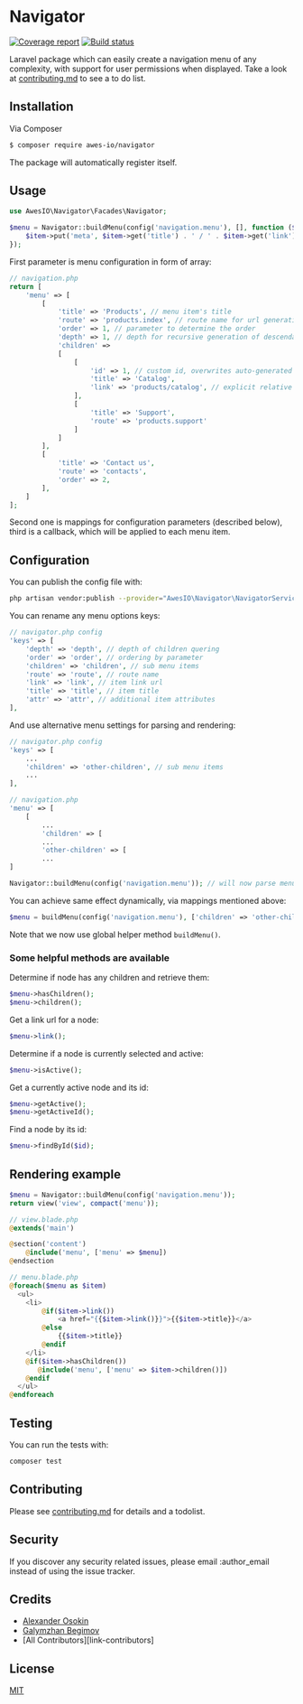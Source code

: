 # Navigator

[![Coverage report](http://gitlab.awescode.com/awes-io/navigator/badges/master/coverage.svg)](https://www.awes.io/)
[![Build status](http://gitlab.awescode.com/awes-io/navigator/badges/master/build.svg)](https://www.awes.io/)

Laravel package which can easily create a navigation menu of any complexity, with support for user permissions when displayed. Take a look at [contributing.md](contributing.md) to see a to do list.

## Installation

Via Composer

``` bash
$ composer require awes-io/navigator
```

The package will automatically register itself.

## Usage

```php
use AwesIO\Navigator\Facades\Navigator;

$menu = Navigator::buildMenu(config('navigation.menu'), [], function ($item) {
    $item->put('meta', $item->get('title') . ' / ' . $item->get('link'));
});
```

First parameter is menu configuration in form of array:

```php
// navigation.php
return [
    'menu' => [
        [
            'title' => 'Products', // menu item's title
            'route' => 'products.index', // route name for url generation
            'order' => 1, // parameter to determine the order
            'depth' => 1, // depth for recursive generation of descendants
            'children' => 
            [
                [
                    'id' => 1, // custom id, overwrites auto-generated one
                    'title' => 'Catalog',
                    'link' => 'products/catalog', // explicit relative path for link url 
                ],
                [
                    'title' => 'Support',
                    'route' => 'products.support'
                ]
            ]
        ],
        [
            'title' => 'Contact us',
            'route' => 'contacts',
            'order' => 2,
        ],
    ]
];
```

Second one is mappings for configuration parameters (described below), third is a callback, which will be applied to each menu item.

## Configuration

You can publish the config file with:

```bash
php artisan vendor:publish --provider="AwesIO\Navigator\NavigatorServiceProvider" --tag="config"
```

You can rename any menu options keys:

```php
// navigator.php config
'keys' => [
    'depth' => 'depth', // depth of children quering
    'order' => 'order', // ordering by parameter
    'children' => 'children', // sub menu items
    'route' => 'route', // route name
    'link' => 'link', // item link url
    'title' => 'title', // item title
    'attr' => 'attr', // additional item attributes
],
```

And use alternative menu settings for parsing and rendering:

```php
// navigator.php config
'keys' => [
    ...
    'children' => 'other-children', // sub menu items
    ...
],

// navigation.php
'menu' => [
    [
        ...
        'children' => [
        ...
        'other-children' => [
        ...
]

Navigator::buildMenu(config('navigation.menu')); // will now parse menu using 'other-children'
```

You can achieve same effect dynamically, via mappings mentioned above:

```php
$menu = buildMenu(config('navigation.menu'), ['children' => 'other-children']);
```

Note that we now use global helper method `buildMenu()`.

### Some helpful methods are available

Determine if node has any children and retrieve them:

```php
$menu->hasChildren();
$menu->children();
```

Get a link url for a node:

```php
$menu->link();
```

Determine if a node is currently selected and active:

```php
$menu->isActive();
```

Get a currently active node and its id:

```php
$menu->getActive();
$menu->getActiveId();
```

Find a node by its id:

```php
$menu->findById($id);
```

## Rendering example

```php
$menu = Navigator::buildMenu(config('navigation.menu'));
return view('view', compact('menu'));

// view.blade.php
@extends('main')

@section('content')
    @include('menu', ['menu' => $menu])
@endsection

// menu.blade.php
@foreach($menu as $item)
  <ul>
    <li>
        @if($item->link())
            <a href="{{$item->link()}}">{{$item->title}}</a>
        @else
            {{$item->title}}
        @endif
    </li>
    @if($item->hasChildren())
       @include('menu', ['menu' => $item->children()])
    @endif
  </ul>
@endforeach
```

## Testing

You can run the tests with:

```bash
composer test
```

## Contributing

Please see [contributing.md](contributing.md) for details and a todolist.

## Security

If you discover any security related issues, please email :author_email instead of using the issue tracker.

## Credits

- [Alexander Osokin](https://thealex.ru)
- [Galymzhan Begimov](https://github.com/begimov)
- [All Contributors][link-contributors]

## License

[MIT](http://opensource.org/licenses/MIT)
